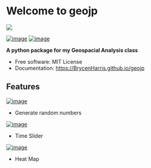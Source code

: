 # Welcome to geojp
![](https://oyster.ignimgs.com/wordpress/stg.ign.com/2013/04/JurassicPark_040413_1600.jpg?width=1920)


[![image](https://img.shields.io/pypi/v/geojp.svg)](https://pypi.python.org/pypi/geojp)
[![image](https://img.shields.io/conda/vn/conda-forge/geojp.svg)](https://anaconda.org/conda-forge/geojp)



**A python package for my Geospacial Analysis class**


-   Free software: MIT License
-   Documentation: https://BrycenHarris.github.io/geojp
    

## Features
[![image](https://colab.research.google.com/assets/colab-badge.svg)](https://colab.research.google.com/drive/1ACdkkGf42pxVr_FYClmFkHEVHVkgtMlu#scrollTo=iyQ_0vYVtNwV)
-   Generate random numbers

[![image](https://colab.research.google.com/assets/colab-badge.svg)](https://colab.research.google.com/drive/1dDBepsVA_-NEEgjq8WZ_SK5oXCu1Xmy2?usp=sharing)
-   Time Slider

[![image](https://colab.research.google.com/assets/colab-badge.svg)](https://colab.research.google.com/drive/17H0MxwnqKpQc3H-nduDP9w2p5Glcabsa?usp=sharing)
-   Heat Map